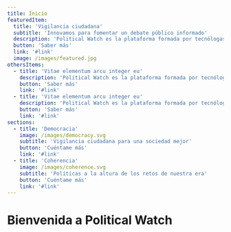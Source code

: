 ```yaml
---
title: Inicio
featuredItem:
  title: 'Vigilancia ciudadana'
  subtitle: 'Innovamos para fomentar un debate público informado'
  description: 'Political Watch es la plataforma formada por tecnólogas, economistas y periodistas que se inscribe dentro de la estrategia de CIECODE como una de sus principales líneas de trabajo.'
  button: 'Saber más'
  link: '#link'
  image: /images/featured.jpg
othersItems:
  - title: 'Vitae elementum arcu integer eu'
    description: 'Political Watch es la plataforma formada por tecnólogas, economistas y periodistas que se inscribe dentro de la estrategia de CIECODE como una de sus principales líneas de trabajo.'
    button: 'Saber más'
    link: '#link'
  - title: 'Vitae elementum arcu integer eu'
    description: 'Political Watch es la plataforma formada por tecnólogas, economistas y periodistas que se inscribe dentro de la estrategia de CIECODE como una de sus principales líneas de trabajo.'
    button: 'Saber más'
    link: '#link'
sections:
  - title: 'Democracia'
    image: /images/democracy.svg
    subtitle: 'Vigilancia ciudadana para una sociedad mejor'
    button: 'Cuéntame más'
    link: '#link'
  - title: 'Coherencia'
    image: /images/coherence.svg
    subtitle: 'Políticas a la altura de los retos de nuestra era'
    button: 'Cuéntame más'
    link: '#link'
---
```

<hero></hero>

<featured
  title="Entre manos"
  :featured="featuredItem"
  :others="othersItems">
</featured>

<sections
  title="Qué hacemos"
  subtitle="Political Watch es la plataforma formada por tecnólogas, economistas y periodistas que se inscribe dentro de la estrategia de CIECODE como una de sus principales líneas de trabajo."
  :sections="sections">
</sections>

<md-content>

# Bienvenida a Political Watch

</md-content>
